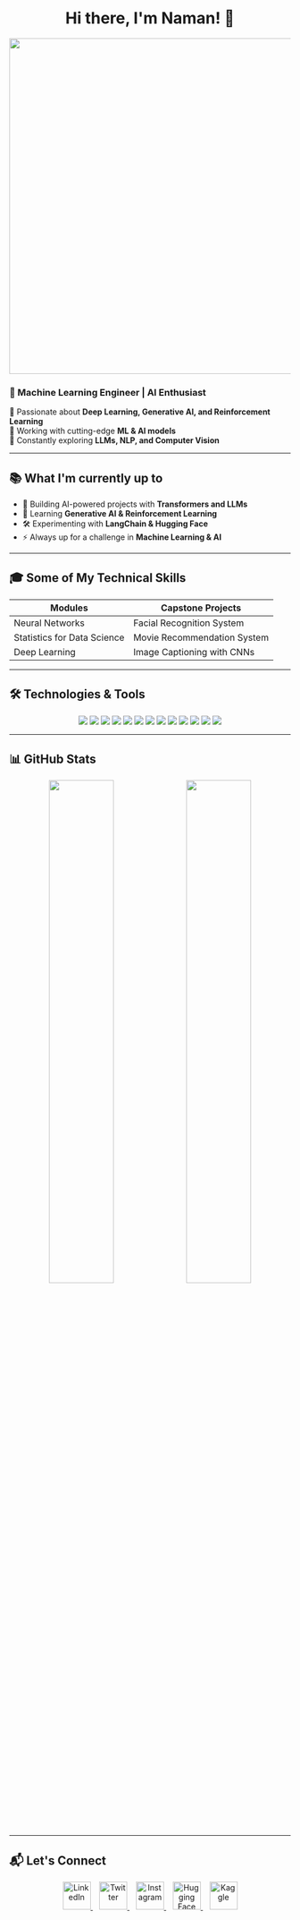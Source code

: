 
<h1 align="center"><strong>Hi there, I'm Naman! 👋</strong></h1>

<p align="center">
  <img src="https://media.giphy.com/media/ZVik7pBtu9dNS/giphy.gif" width="600">
</p>

### 🚀 Machine Learning Engineer | AI Enthusiast  

🔹 Passionate about **Deep Learning, Generative AI, and Reinforcement Learning**  
🔹 Working with cutting-edge **ML & AI models**  
🔹 Constantly exploring **LLMs, NLP, and Computer Vision**  

---

## 📚 What I'm currently up to  

- 🤖 Building AI-powered projects with **Transformers and LLMs**  
- 🎯 Learning **Generative AI & Reinforcement Learning**  
- 🛠 Experimenting with **LangChain & Hugging Face**  
- ⚡ Always up for a challenge in **Machine Learning & AI**  

---

## 🎓 Some of My Technical Skills  

| **Modules**                 | **Capstone Projects**  |
|-----------------------------|-----------------------|
| Neural Networks             | Facial Recognition System |
| Statistics for Data Science | Movie Recommendation System |
| Deep Learning               | Image Captioning with CNNs |

---

## 🛠 **Technologies & Tools**  

<p align="center">
  <img src="https://img.shields.io/badge/-Python-3776AB?style=flat-square&logo=python&logoColor=white">
  <img src="https://img.shields.io/badge/-PyTorch-EE4C2C?style=flat-square&logo=pytorch&logoColor=white">
  <img src="https://img.shields.io/badge/-TensorFlow-FF6F00?style=flat-square&logo=tensorflow&logoColor=white">
  <img src="https://img.shields.io/badge/-Hugging%20Face-FFCC00?style=flat-square&logo=huggingface&logoColor=white">
  <img src="https://img.shields.io/badge/-LangChain-0055FF?style=flat-square&logo=chainlink&logoColor=white">
  <img src="https://img.shields.io/badge/-Scikit--Learn-F7931E?style=flat-square&logo=scikit-learn&logoColor=white">
  <img src="https://img.shields.io/badge/-NumPy-013243?style=flat-square&logo=numpy&logoColor=white">
  <img src="https://img.shields.io/badge/-Pandas-150458?style=flat-square&logo=pandas&logoColor=white">
  <img src="https://img.shields.io/badge/-Linux-FCC624?style=flat-square&logo=linux&logoColor=black">
  <img src="https://img.shields.io/badge/-Git-F05032?style=flat-square&logo=git&logoColor=white">
  <img src="https://img.shields.io/badge/-Jupyter-Orange?style=flat-square&logo=jupyter&logoColor=white">
  <img src="https://img.shields.io/badge/-Google%20Colab-F9AB00?style=flat-square&logo=googlecolab&logoColor=white">
  <img src="https://img.shields.io/badge/-VS%20Code-007ACC?style=flat-square&logo=visualstudiocode&logoColor=white">
</p>

---

## 📊 GitHub Stats  

<p align="center">
  <img src="https://github-readme-stats.vercel.app/api?username=aka-naman&show_icons=true&theme=radical" width="48%">
  <img src="https://github-readme-stats.vercel.app/api/top-langs/?username=aka-naman&layout=compact&theme=radical" width="48%">
</p>

---

## 📬 Let's Connect  

<p align="center">
  <a href="https://www.linkedin.com/in/aka-naman/" target="_blank">
    <img src="https://cdn.jsdelivr.net/gh/devicons/devicon/icons/linkedin/linkedin-original.svg" alt="LinkedIn" width="50">
  </a>
  &nbsp;&nbsp;
  <a href="https://twitter.com/aka_naman_" target="_blank">
    <img src="https://cdn.jsdelivr.net/gh/devicons/devicon/icons/twitter/twitter-original.svg" alt="Twitter" width="50">
  </a>
  &nbsp;&nbsp;
  <a href="https://www.instagram.com/aka_naman__" target="_blank">
    <img src="https://upload.wikimedia.org/wikipedia/commons/e/e7/Instagram_logo_2016.svg" alt="Instagram" width="50">
  </a>
  &nbsp;&nbsp;
  <a href="https://huggingface.co/aka-naman" target="_blank">
    <img src="https://huggingface.co/front/assets/huggingface_logo-noborder.svg" alt="Hugging Face" width="50">
  </a>
  &nbsp;&nbsp;
  <a href="https://www.kaggle.com/akanaman" target="_blank">
    <img src="https://cdn.jsdelivr.net/gh/devicons/devicon/icons/kaggle/kaggle-original.svg" alt="Kaggle" width="50">
  </a>
</p>

